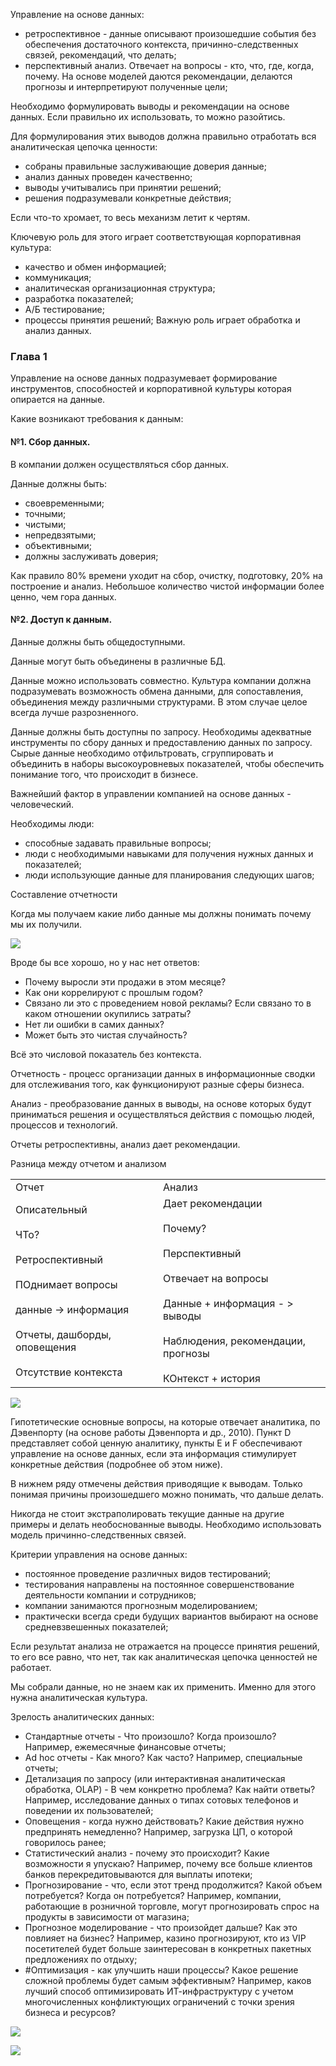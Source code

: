 Управление на основе данных:

- ретроспективное - данные описывают произошедшие события без обеспечения достаточного контекста, причинно-следственных связей, рекомендаций, что делать;
- перспективный анализ. Отвечает на вопросы - кто, что, где, когда, почему. На основе моделей даются рекомендации, делаются прогнозы и интерпретируют полученные цели;

Необходимо формулировать выводы и рекомендации на основе данных. Если правильно их использовать, то можно разойтись.

Для формулирования этих выводов должна правильно отработать вся аналитическая цепочка ценности:

- собраны правильные заслуживающие доверия данные;
- анализ данных проведен качественно;
- выводы учитывались при принятии решений;
- решения подразумевали конкретные действия;


Если что-то хромает, то весь механизм летит к чертям.

Ключевую роль для этого играет соответствующая корпоративная культура:
- качество и обмен информацией;
- коммуникация;
- аналитическая организационная структура;
- разработка показателей;
- А/Б тестирование;
- процессы принятия решений;
Важную роль играет обработка и анализ данных.

### Глава 1
  
Управление на основе данных подразумевает формирование инструментов, способностей и корпоративной культуры которая опирается на данные.

Какие возникают требования к данным:

#### №1. Сбор данных.

В компании должен осуществляться сбор данных.

Данные должны быть:
- своевременными;
- точными;
- чистыми;
- непредвзятыми;
- объективными;
- должны заслуживать доверия;
  

Как правило 80% времени уходит на сбор, очистку, подготовку, 20% на построение и анализ.
Небольшое количество чистой информации более ценно, чем гора данных.

#### №2. Доступ к данным.

Данные должны быть общедоступными.

Данные могут быть объединены в различные БД.

Данные можно использовать совместно. Культура компании должна подразумевать возможность обмена данными, для сопоставления, объединения между различными структурами. В этом случае целое всегда лучше разрозненного.

Данные должны быть доступны по запросу. Необходимы адекватные инструменты по сбору данных и предоставлению данных по запросу. Сырые данные необходимо отфильтровать, сгруппировать и объединить в наборы высокоуровневых показателей, чтобы обеспечить понимание того, что происходит в бизнесе.


Важнейший фактор в управлении компанией на основе данных - человеческий. 

Необходимы люди:
- способные задавать правильные вопросы;
- люди с необходимыми навыками для получения нужных данных и показателей;
- люди использующие данные для планирования следующих шагов;

  

Составление отчетности

Когда мы получаем какие либо данные мы должны понимать почему мы их получили.

![](https://lh5.googleusercontent.com/UzESfiQkRmRzVh65UVEJt228RH2pR2r6CdDAPFdU2qcbiAYpavDkOQQ8LmBT8KV8D_aqz_AzrUN8WWNvfd-CO_x88l-Yx5CD1CkcBPcMcyb_ITGI2CVi0nzeASJ-co_HwWM15y1Urc7vN5uCPlwRq1U)

Вроде бы все хорошо, но у нас нет ответов:

- Почему выросли эти продажи в этом месяце?
- Как они коррелируют с прошлым годом?
- Связано ли это с проведением новой рекламы? Если связано то в каком отношении окупились затраты?
- Нет ли ошибки в самих данных?
- Может быть это чистая случайность?
  

Всё это числовой показатель без контекста.


Отчетность - процесс организации данных в информационные сводки для отслеживания того, как функционируют разные сферы бизнеса.

Анализ - преобразование данных в выводы, на основе которых будут приниматься решения и осуществляться действия с помощью людей, процессов и технологий.

Отчеты ретроспективны, анализ дает рекомендации.


Разница между отчетом и анализом

|                                                                                                                                                                      |                                                                                                                                                                                            |
| -------------------------------------------------------------------------------------------------------------------------------------------------------------------- | ------------------------------------------------------------------------------------------------------------------------------------------------------------------------------------------ |
| Отчет                                                                                                                                                                | Анализ                                                                                                                                                                                     |
| Описательный<br><br>ЧТо?<br><br>Ретроспективный<br><br>ПОднимает вопросы<br><br>данные -> информация<br><br>Отчеты, дашборды, оповещения<br><br>Отсутствие контекста | Дает рекомендации<br><br>Почему?<br><br>Перспективный<br><br>Отвечает на вопросы<br><br>Данные + информация - > выводы<br><br>Наблюдения, рекомендации, прогнозы<br><br>КОнтекст + история |

  

![](https://lh4.googleusercontent.com/zLX844JyqGTdrpqlvN64UxyO8WrNUVsv-CerThXlBV_2TvDoFjAqdWX2VwYuq-YMQUcpzk8nBQdn_a7xvjkxUt4yx6aabpiJ3x-i0sgQfCHcRMGcFr6FvYNZHVyXEhRc9PfucD-1jPd79zqjoVs9QBU)

Гипотетические основные вопросы, на которые отвечает аналитика, по Дэвенпорту (на основе работы Дэвенпорта и др., 2010). Пункт D представляет собой ценную аналитику, пункты E и F обеспечивают управление на основе данных, если эта информация стимулирует конкретные действия (подробнее об этом ниже).


В нижнем ряду отмечены действия приводящие к выводам. Только понимая причины произошедшего можно понимать, что дальше делать.
  

Никогда не стоит экстраполировать текущие данные на другие примеры и делать необоснованные выводы. Необходимо использовать модель причинно-следственных связей.


Критерии управления на основе данных:

- постоянное проведение различных видов тестирований;
- тестирования направлены на постоянное совершенствование деятельности компании и сотрудников;
- компании занимаются прогнозным моделированием;
- практически всегда среди будущих вариантов выбирают на основе средневзвешенных показателей;

Если результат анализа не отражается на процессе принятия решений, то его все равно, что нет, так как аналитическая цепочка ценностей не работает.

Мы собрали данные, но не знаем как их применить. Именно для этого нужна аналитическая культура.

Зрелость аналитических данных:
- Стандартные отчеты - Что произошло? Когда произошло? Например, ежемесячные финансовые отчеты; 
- Ad hoc отчеты - Как много? Как часто? Например, специальные отчеты;
- Детализация по запросу (или интерактивная аналитическая обработка, OLAP) - В чем конкретно проблема? Как найти ответы? Например, исследование данных о типах сотовых телефонов и поведении их пользователей;
- Оповещения - когда нужно действовать? Какие действия нужно предпринять немедленно? Например, загрузка ЦП, о которой говорилось ранее;
- Статистический анализ - почему это происходит? Какие возможности я упускаю? Например, почему все больше клиентов банков перекредитовываются для выплаты ипотеки;
- Прогнозирование - что, если этот тренд продолжится? Какой объем потребуется? Когда он потребуется? Например, компании, работающие в розничной торговле, могут прогнозировать спрос на продукты в зависимости от магазина;
- Прогнозное моделирование - что произойдет дальше? Как это повлияет на бизнес? Например, казино прогнозируют, кто из VIP посетителей будет больше заинтересован в конкретных пакетных предложениях по отдыху;
- #Оптимизация - как улучшить наши процессы? Какое решение сложной проблемы будет самым эффективным? Например, каков лучший способ оптимизировать ИТ-инфраструктуру с учетом многочисленных конфликтующих ограничений с точки зрения бизнеса и ресурсов?

![](https://lh6.googleusercontent.com/dozvjPL6hB2Ej5qATekxSCLext9BrUV77XjeYkfctq3I0pSR0IjUdloULIFxO7AnDS-L98xJUxAIcviLaIXjiSa9Jvrag9AupnrG_JRuTKqLotGoNClryd-SK16R2S5Xj61fcpjjBm6afgi5jzc2hMA)

![](https://lh6.googleusercontent.com/BbcgLDbwrBb2hNO4ocoIXB6NRnbW0S1IKdfILWZvq71kW8AiuH0eXev8DCqnnuEi6Gwa-ojuiJTmwngbOLqSieve7ZYti7-yHOnDysQKI7zgP9NErPLOEoY41ec2tUeeadf8IWd3FvxvfyhOVOexK68)